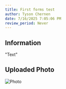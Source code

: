 ```yaml
---
title: First forms test
author: Tyson Chernen
date: 7/16/2025 7:05:06 PM
review_period: Never
---
```


## Information
"Text"

## Uploaded Photo
![Photo](../../..//tree/main/contents/data/media/100-F10_First_forms_test.jpg)

